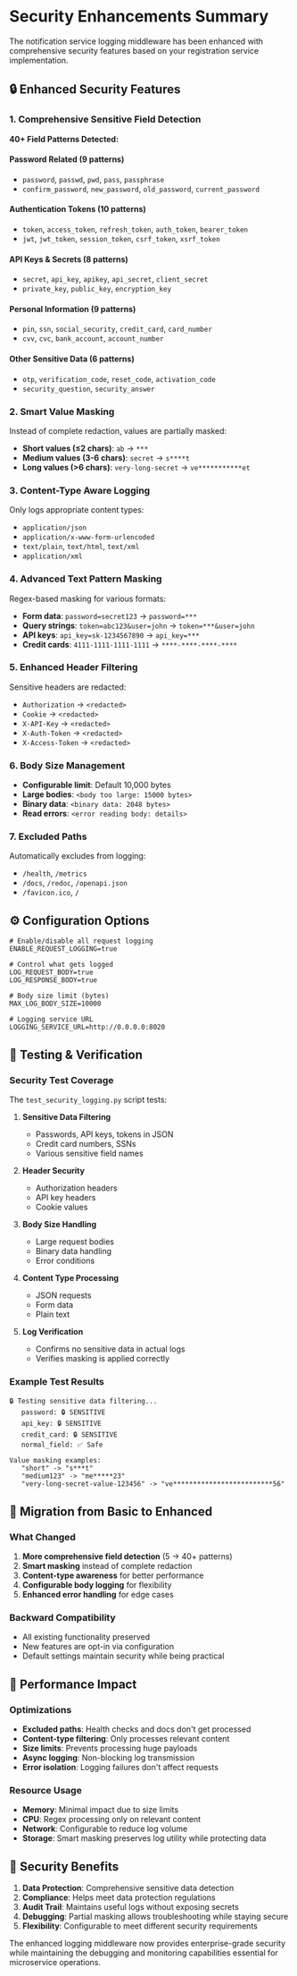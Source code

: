 # Security Enhancements Summary

The notification service logging middleware has been enhanced with comprehensive security features based on your registration service implementation.

## 🔒 Enhanced Security Features

### 1. Comprehensive Sensitive Field Detection
**40+ Field Patterns Detected:**

#### Password Related (9 patterns)
- `password`, `passwd`, `pwd`, `pass`, `passphrase`
- `confirm_password`, `new_password`, `old_password`, `current_password`

#### Authentication Tokens (10 patterns)
- `token`, `access_token`, `refresh_token`, `auth_token`, `bearer_token`
- `jwt`, `jwt_token`, `session_token`, `csrf_token`, `xsrf_token`

#### API Keys & Secrets (8 patterns)
- `secret`, `api_key`, `apikey`, `api_secret`, `client_secret`
- `private_key`, `public_key`, `encryption_key`

#### Personal Information (9 patterns)
- `pin`, `ssn`, `social_security`, `credit_card`, `card_number`
- `cvv`, `cvc`, `bank_account`, `account_number`

#### Other Sensitive Data (6 patterns)
- `otp`, `verification_code`, `reset_code`, `activation_code`
- `security_question`, `security_answer`

### 2. Smart Value Masking
Instead of complete redaction, values are partially masked:

- **Short values (≤2 chars)**: `ab` → `***`
- **Medium values (3-6 chars)**: `secret` → `s****t`
- **Long values (>6 chars)**: `very-long-secret` → `ve***********et`

### 3. Content-Type Aware Logging
Only logs appropriate content types:
- `application/json`
- `application/x-www-form-urlencoded`
- `text/plain`, `text/html`, `text/xml`
- `application/xml`

### 4. Advanced Text Pattern Masking
Regex-based masking for various formats:
- **Form data**: `password=secret123` → `password=***`
- **Query strings**: `token=abc123&user=john` → `token=***&user=john`
- **API keys**: `api_key=sk-1234567890` → `api_key=***`
- **Credit cards**: `4111-1111-1111-1111` → `****-****-****-****`

### 5. Enhanced Header Filtering
Sensitive headers are redacted:
- `Authorization` → `<redacted>`
- `Cookie` → `<redacted>`
- `X-API-Key` → `<redacted>`
- `X-Auth-Token` → `<redacted>`
- `X-Access-Token` → `<redacted>`

### 6. Body Size Management
- **Configurable limit**: Default 10,000 bytes
- **Large bodies**: `<body too large: 15000 bytes>`
- **Binary data**: `<binary data: 2048 bytes>`
- **Read errors**: `<error reading body: details>`

### 7. Excluded Paths
Automatically excludes from logging:
- `/health`, `/metrics`
- `/docs`, `/redoc`, `/openapi.json`
- `/favicon.ico`, `/`

## ⚙️ Configuration Options

```env
# Enable/disable all request logging
ENABLE_REQUEST_LOGGING=true

# Control what gets logged
LOG_REQUEST_BODY=true
LOG_RESPONSE_BODY=true

# Body size limit (bytes)
MAX_LOG_BODY_SIZE=10000

# Logging service URL
LOGGING_SERVICE_URL=http://0.0.0.0:8020
```

## 🧪 Testing & Verification

### Security Test Coverage
The `test_security_logging.py` script tests:

1. **Sensitive Data Filtering**
   - Passwords, API keys, tokens in JSON
   - Credit card numbers, SSNs
   - Various sensitive field names

2. **Header Security**
   - Authorization headers
   - API key headers
   - Cookie values

3. **Body Size Handling**
   - Large request bodies
   - Binary data handling
   - Error conditions

4. **Content Type Processing**
   - JSON requests
   - Form data
   - Plain text

5. **Log Verification**
   - Confirms no sensitive data in actual logs
   - Verifies masking is applied correctly

### Example Test Results
```
🔒 Testing sensitive data filtering...
   password: 🔒 SENSITIVE
   api_key: 🔒 SENSITIVE
   credit_card: 🔒 SENSITIVE
   normal_field: ✅ Safe

Value masking examples:
   "short" -> "s***t"
   "medium123" -> "me*****23"
   "very-long-secret-value-123456" -> "ve*************************56"
```

## 🔄 Migration from Basic to Enhanced

### What Changed
1. **More comprehensive field detection** (5 → 40+ patterns)
2. **Smart masking** instead of complete redaction
3. **Content-type awareness** for better performance
4. **Configurable body logging** for flexibility
5. **Enhanced error handling** for edge cases

### Backward Compatibility
- All existing functionality preserved
- New features are opt-in via configuration
- Default settings maintain security while being practical

## 🚀 Performance Impact

### Optimizations
- **Excluded paths**: Health checks and docs don't get processed
- **Content-type filtering**: Only processes relevant content
- **Size limits**: Prevents processing huge payloads
- **Async logging**: Non-blocking log transmission
- **Error isolation**: Logging failures don't affect requests

### Resource Usage
- **Memory**: Minimal impact due to size limits
- **CPU**: Regex processing only on relevant content
- **Network**: Configurable to reduce log volume
- **Storage**: Smart masking preserves log utility while protecting data

## 🎯 Security Benefits

1. **Data Protection**: Comprehensive sensitive data detection
2. **Compliance**: Helps meet data protection regulations
3. **Audit Trail**: Maintains useful logs without exposing secrets
4. **Debugging**: Partial masking allows troubleshooting while staying secure
5. **Flexibility**: Configurable to meet different security requirements

The enhanced logging middleware now provides enterprise-grade security while maintaining the debugging and monitoring capabilities essential for microservice operations.
